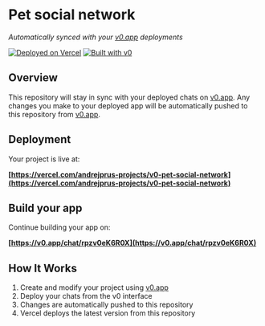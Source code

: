# Pet social network

*Automatically synced with your [v0.app](https://v0.app) deployments*

[![Deployed on Vercel](https://img.shields.io/badge/Deployed%20on-Vercel-black?style=for-the-badge&logo=vercel)](https://vercel.com/andrejprus-projects/v0-pet-social-network)
[![Built with v0](https://img.shields.io/badge/Built%20with-v0.app-black?style=for-the-badge)](https://v0.app/chat/rpzv0eK6R0X)

## Overview

This repository will stay in sync with your deployed chats on [v0.app](https://v0.app).
Any changes you make to your deployed app will be automatically pushed to this repository from [v0.app](https://v0.app).

## Deployment

Your project is live at:

**[https://vercel.com/andrejprus-projects/v0-pet-social-network](https://vercel.com/andrejprus-projects/v0-pet-social-network)**

## Build your app

Continue building your app on:

**[https://v0.app/chat/rpzv0eK6R0X](https://v0.app/chat/rpzv0eK6R0X)**

## How It Works

1. Create and modify your project using [v0.app](https://v0.app)
2. Deploy your chats from the v0 interface
3. Changes are automatically pushed to this repository
4. Vercel deploys the latest version from this repository